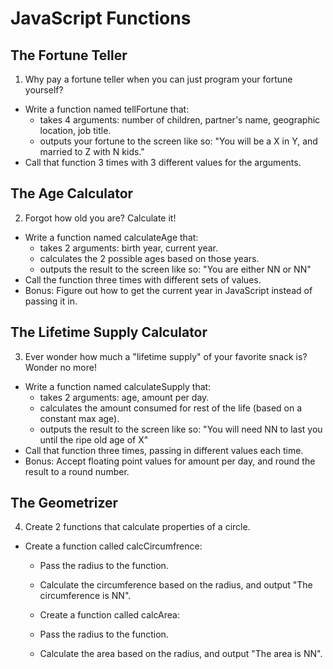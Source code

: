 JavaScript Functions
====================

The Fortune Teller
------------------

1. Why pay a fortune teller when you can just program your fortune yourself?

  * Write a function named tellFortune that:
    * takes 4 arguments: number of children, partner's name, geographic location, job title.
    * outputs your fortune to the screen like so: "You will be a X in Y, and married to Z with N kids."
  * Call that function 3 times with 3 different values for the arguments.

The Age Calculator
------------------

2. Forgot how old you are? Calculate it!

  * Write a function named calculateAge that:
    * takes 2 arguments: birth year, current year.
    * calculates the 2 possible ages based on those years.
    * outputs the result to the screen like so: "You are either NN or NN"
  * Call the function three times with different sets of values.
  * Bonus: Figure out how to get the current year in JavaScript instead of passing it in. 

The Lifetime Supply Calculator
------------------------------

3. Ever wonder how much a "lifetime supply" of your favorite snack is? Wonder no more!

  * Write a function named calculateSupply that:
    * takes 2 arguments: age, amount per day.
    * calculates the amount consumed for rest of the life (based on a constant max age).
    * outputs the result to the screen like so: "You will need NN to last you until the ripe old age of X"
  * Call that function three times, passing in different values each time.
  * Bonus: Accept floating point values for amount per day, and round the result to a round number.

The Geometrizer
---------------

4. Create 2 functions that calculate properties of a circle.

  * Create a function called calcCircumfrence:
    * Pass the radius to the function.
    * Calculate the circumference based on the radius, and output "The circumference is NN".
    * Create a function called calcArea:

    * Pass the radius to the function.
    * Calculate the area based on the radius, and output "The area is NN".
